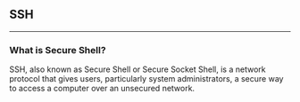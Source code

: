 ## SSH
---
### What is Secure Shell?

SSH, also known as Secure Shell or Secure Socket Shell, is a network protocol that gives users, particularly system administrators, a secure way to access a computer over an unsecured network.

